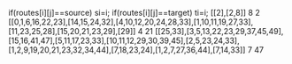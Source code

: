 if(routes[i][j]==source)
si=i;
if(routes[i][j]==target)
ti=i;
[[2],[2,8]]
8
2
​
[[0,1,6,16,22,23],[14,15,24,32],[4,10,12,20,24,28,33],[1,10,11,19,27,33],[11,23,25,28],[15,20,21,23,29],[29]]
4
21
[[25,33],[3,5,13,22,23,29,37,45,49],[15,16,41,47],[5,11,17,23,33],[10,11,12,29,30,39,45],[2,5,23,24,33],[1,2,9,19,20,21,23,32,34,44],[7,18,23,24],[1,2,7,27,36,44],[7,14,33]]
7
47